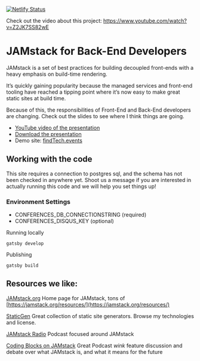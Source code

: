[![Netlify Status](https://api.netlify.com/api/v1/badges/72731c13-3b8e-4ea4-87a1-5b53c1ac05ed/deploy-status)](https://app.netlify.com/sites/condescending-gates-bec8ba/deploys)

Check out the video about this project:
https://www.youtube.com/watch?v=Z2JK7SS82wE

# JAMstack for Back-End Developers

JAMstack is a set of best practices for building decoupled front-ends with a heavy emphasis on build-time rendering.

It’s quickly gaining popularity because the managed services and front-end tooling have reached a tipping point where it’s now easy to make great static sites at build time.

Because of this, the responsibilities of Front-End and Back-End developers are changing. Check out the slides to see where I think things are going.

- [YouTube video of the presentation](https://www.youtube.com/watch?v=Z2JK7SS82wE)
- [Download the presentation](https://github.com/codingblocks/jamstack-for-backend-devs/blob/master/jamstack.pptx)
- Demo site: [findTech.events](https://findTech.events)

## Working with the code

This site requires a connection to postgres sql, and the schema has not been checked in anywhere yet. Shoot us a message if you are interested in actually running this code and we will help you set things up!

### Environment Settings

- CONFERENCES_DB_CONNECTIONSTRING (required)
- CONFERENCES_DISQUS_KEY (optional)

Running locally

```
gatsby develop
```

Publishing

```
gatsby build
```

## Resources we like:

[JAMstack.org](https://jamstack.org/)
Home page for JAMstack, tons of [https://jamstack.org/resources/](https://jamstack.org/resources/)

[StaticGen](https://www.staticgen.com/)
Great collection of static site generators. Browse my technologies and license.

[JAMstack Radio](https://www.heavybit.com/library/podcasts/jamstack-radio/)
Podcast focused around JAMstack

[Coding Blocks on JAMstack](https://www.codingblocks.net/podcast/jamstack-with-j-a-m/)
Great Podcast _wink_ feature discussion and debate over what JAMstack is, and what it means for the future
